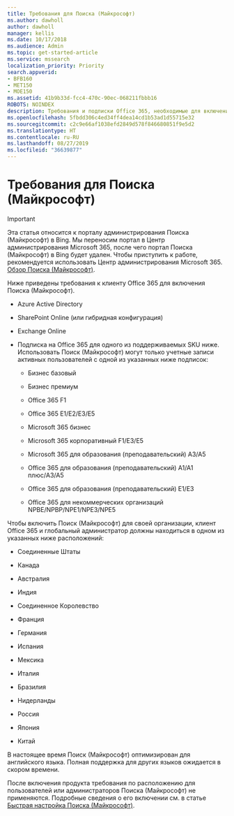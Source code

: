 ```yaml
---
title: Требования для Поиска (Майкрософт)
ms.author: dawholl
author: dawholl
manager: kellis
ms.date: 10/17/2018
ms.audience: Admin
ms.topic: get-started-article
ms.service: mssearch
localization_priority: Priority
search.appverid:
- BFB160
- MET150
- MOE150
ms.assetid: 41b9b33d-fcc4-470c-90ec-068211fbbb16
ROBOTS: NOINDEX
description: Требования и подписки Office 365, необходимые для включения Поиска (Майкрософт)
ms.openlocfilehash: 5fbdd306c4ed34ff4dea14cd1b53ad1d55715e32
ms.sourcegitcommit: c2c9e66af1038efd2849d578f846680851f9e5d2
ms.translationtype: HT
ms.contentlocale: ru-RU
ms.lasthandoff: 08/27/2019
ms.locfileid: "36639877"
---
```

# <a name="requirements-for-microsoft-search"></a>Требования для Поиска (Майкрософт)

> [!IMPORTANT]
> Эта статья относится к порталу администрирования Поиска (Майкрософт) в Bing. Мы переносим портал в Центр администрирования Microsoft 365, после чего портал Поиска (Майкрософт) в Bing будет удален. Чтобы приступить к работе, рекомендуется использовать Центр администрирования Microsoft 365. [Обзор Поиска (Майкрософт)](overview-microsoft-search.md).

Ниже приведены требования к клиенту Office 365 для включения Поиска (Майкрософт). 
  
- Azure Active Directory
    
- SharePoint Online (или гибридная конфигурация)
    
- Exchange Online
    
- Подписка на Office 365 для одного из поддерживаемых SKU ниже. Использовать Поиск (Майкрософт) могут только учетные записи активных пользователей с одной из указанных ниже подписок:
    
  - Бизнес базовый
    
  - Бизнес премиум
    
  - Office 365 F1
    
  - Office 365 E1/E2/E3/E5
    
  - Microsoft 365 бизнес
    
  - Microsoft 365 корпоративный F1/E3/E5
    
  - Microsoft 365 для образования (преподавательский) A3/A5
    
  - Office 365 для образования (преподавательский) A1/A1 плюс/A3/A5
    
  - Office 365 для образования (преподавательский) E1/E3
    
  - Office 365 для некоммерческих организаций NPBE/NPBP/NPE1/NPE3/NPE5
    
Чтобы включить Поиск (Майкрософт) для своей организации, клиент Office 365 и глобальный администратор должны находиться в одном из указанных ниже расположений:
  
- Соединенные Штаты
    
- Канада
    
- Австралия
    
- Индия
    
- Соединенное Королевство
    
- Франция
    
- Германия
  
- Испания
    
- Мексика
    
- Италия
    
- Бразилия
    
- Нидерланды
    
- Россия
    
- Япония

- Китай
 
В настоящее время Поиск (Майкрософт) оптимизирован для английского языка. Полная поддержка для других языков ожидается в скором времени.

После включения продукта требования по расположению для пользователей или администраторов Поиска (Майкрософт) не применяются. Подробные сведения о его включении см. в статье [Быстрая настройка Поиска (Майкрософт)](quick-set-up.md). 

  

